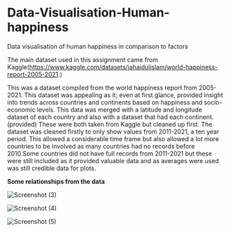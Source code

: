 # Data-Visualisation-Human-happiness
Data visualisation of human happiness in comparison to factors


The main dataset used in this assignment came from 
Kaggle(https://www.kaggle.com/datasets/jahaidulislam/world-happiness-report-2005-2021.)


This was a dataset compiled from the world happiness report from 2005-2021. This dataset was 
appealing as it; even at first glance, provided insight into trends across countries and continents 
based on happiness and socio-economic levels. This data was merged with a latitude and longitude 
dataset of each country and also with a dataset that had each continent.(provided) These were both taken from 
Kaggle but cleaned up first. The dataset was cleaned firstly to only show values from 2011-2021, a 
ten year period. This allowed a considerable time frame but also allowed a lot more countries to be 
involved as many countries had no records before 2010.Some countries did not have full records 
from 2011-2021 but these were still included as it provided valuable data and as averages were used 
was still credible data for plots.

**Some relationships from the data**

![Screenshot (3)](https://github.com/ethanm32/Data-Visualisation-Human-happiness/assets/57529120/f95196bd-3cdd-4c4b-af31-3c1b83867890)


![Screenshot (4)](https://github.com/ethanm32/Data-Visualisation-Human-happiness/assets/57529120/33165bec-f125-4a99-8b9c-057f94cb9622)

![Screenshot (5)](https://github.com/ethanm32/Data-Visualisation-Human-happiness/assets/57529120/aadfc14d-f57e-4562-9dff-f8c9535995c0)


